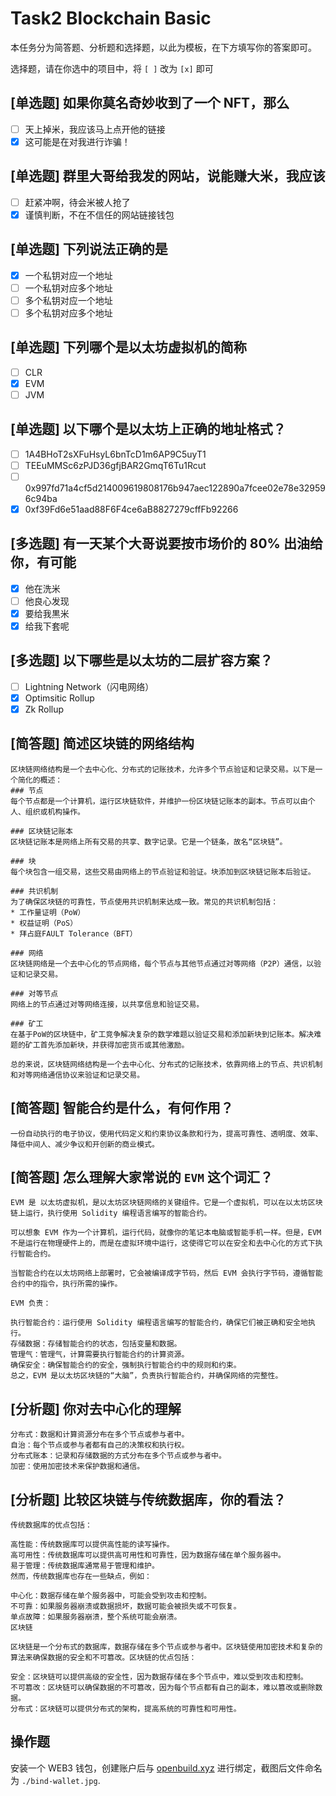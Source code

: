# Task2 Blockchain Basic

本任务分为简答题、分析题和选择题，以此为模板，在下方填写你的答案即可。

选择题，请在你选中的项目中，将 `[ ]` 改为 `[x]` 即可

## [单选题] 如果你莫名奇妙收到了一个 NFT，那么

- [ ] 天上掉米，我应该马上点开他的链接
- [x] 这可能是在对我进行诈骗！

## [单选题] 群里大哥给我发的网站，说能赚大米，我应该

- [ ] 赶紧冲啊，待会米被人抢了
- [x] 谨慎判断，不在不信任的网站链接钱包

## [单选题] 下列说法正确的是

- [x] 一个私钥对应一个地址
- [ ] 一个私钥对应多个地址
- [ ] 多个私钥对应一个地址
- [ ] 多个私钥对应多个地址

## [单选题] 下列哪个是以太坊虚拟机的简称

- [ ] CLR
- [x] EVM
- [ ] JVM

## [单选题] 以下哪个是以太坊上正确的地址格式？

- [ ] 1A4BHoT2sXFuHsyL6bnTcD1m6AP9C5uyT1
- [ ] TEEuMMSc6zPJD36gfjBAR2GmqT6Tu1Rcut
- [ ] 0x997fd71a4cf5d214009619808176b947aec122890a7fcee02e78e329596c94ba
- [x] 0xf39Fd6e51aad88F6F4ce6aB8827279cffFb92266

## [多选题] 有一天某个大哥说要按市场价的 80% 出油给你，有可能

- [x] 他在洗米
- [ ] 他良心发现
- [x] 要给我黒米
- [x] 给我下套呢

## [多选题] 以下哪些是以太坊的二层扩容方案？

- [ ] Lightning Network（闪电网络）
- [x] Optimsitic Rollup
- [x] Zk Rollup

## [简答题] 简述区块链的网络结构

```
区块链网络结构是一个去中心化、分布式的记账技术，允许多个节点验证和记录交易。以下是一个简化的概述：
### 节点
每个节点都是一个计算机，运行区块链软件，并维护一份区块链记账本的副本。节点可以由个人、组织或机构操作。

### 区块链记账本
区块链记账本是网络上所有交易的共享、数字记录。它是一个链条，故名“区块链”。

### 块
每个块包含一组交易，这些交易由网络上的节点验证和验证。块添加到区块链记账本后验证。

### 共识机制
为了确保区块链的可靠性，节点使用共识机制来达成一致。常见的共识机制包括：
* 工作量证明（PoW）
* 权益证明（PoS）
* 拜占庭FAULT Tolerance（BFT）

### 网络
区块链网络是一个去中心化的节点网络，每个节点与其他节点通过对等网络（P2P）通信，以验证和记录交易。

### 对等节点
网络上的节点通过对等网络连接，以共享信息和验证交易。

### 矿工
在基于PoW的区块链中，矿工竞争解决复杂的数学难题以验证交易和添加新块到记账本。解决难题的矿工首先添加新块，并获得加密货币或其他激励。

总的来说，区块链网络结构是一个去中心化、分布式的记账技术，依靠网络上的节点、共识机制和对等网络通信协议来验证和记录交易。 
```

## [简答题] 智能合约是什么，有何作用？

```
一份自动执行的电子协议，使用代码定义和约束协议条款和行为，提高可靠性、透明度、效率、降低中间人、减少争议和开创新的商业模式。
```

## [简答题] 怎么理解大家常说的 `EVM` 这个词汇？

```
EVM 是 以太坊虚拟机，是以太坊区块链网络的关键组件。它是一个虚拟机，可以在以太坊区块链上运行，执行使用 Solidity 编程语言编写的智能合约。

可以想象 EVM 作为一个计算机，运行代码，就像你的笔记本电脑或智能手机一样。但是，EVM 不是运行在物理硬件上的，而是在虚拟环境中运行，这使得它可以在安全和去中心化的方式下执行智能合约。

当智能合约在以太坊网络上部署时，它会被编译成字节码，然后 EVM 会执行字节码，遵循智能合约中的指令，执行所需的操作。

EVM 负责：

执行智能合约：运行使用 Solidity 编程语言编写的智能合约，确保它们被正确和安全地执行。
存储数据：存储智能合约的状态，包括变量和数据。
管理气：管理气，计算需要执行智能合约的计算资源。
确保安全：确保智能合约的安全，强制执行智能合约中的规则和约束。
总之，EVM 是以太坊区块链的“大脑”，负责执行智能合约，并确保网络的完整性。
```

## [分析题] 你对去中心化的理解

```
分布式：数据和计算资源分布在多个节点或参与者中。
自治：每个节点或参与者都有自己的决策权和执行权。
分布式账本：记录和存储数据的方式分布在多个节点或参与者中。
加密：使用加密技术来保护数据和通信。
```

## [分析题] 比较区块链与传统数据库，你的看法？

```
传统数据库的优点包括：

高性能：传统数据库可以提供高性能的读写操作。
高可用性：传统数据库可以提供高可用性和可靠性，因为数据存储在单个服务器中。
易于管理：传统数据库通常易于管理和维护。
然而，传统数据库也存在一些缺点，例如：

中心化：数据存储在单个服务器中，可能会受到攻击和控制。
不可靠：如果服务器崩溃或数据损坏，数据可能会被损失或不可恢复。
单点故障：如果服务器崩溃，整个系统可能会崩溃。
区块链

区块链是一个分布式的数据库，数据存储在多个节点或参与者中。区块链使用加密技术和复杂的算法来确保数据的安全和不可篡改。区块链的优点包括：

安全：区块链可以提供高级的安全性，因为数据存储在多个节点中，难以受到攻击和控制。
不可篡改：区块链可以确保数据的不可篡改，因为每个节点都有自己的副本，难以篡改或删除数据。
分布式：区块链可以提供分布式的架构，提高系统的可靠性和可用性。
```

## 操作题

安装一个 WEB3 钱包，创建账户后与 [openbuild.xyz](https://openbuild.xyz/profile) 进行绑定，截图后文件命名为 `./bind-wallet.jpg`.
